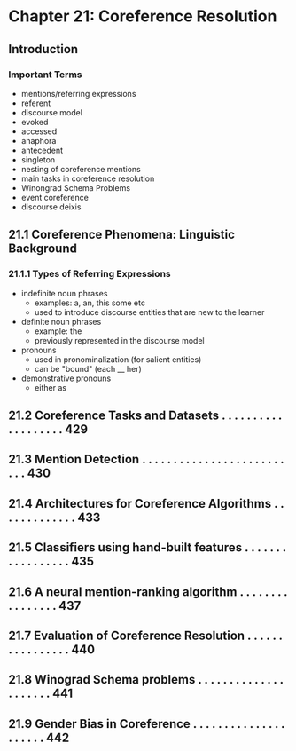 # Chapter 21: Coreference Resolution

## Introduction

### Important Terms

+ mentions/referring expressions
+ referent
+ discourse model
+ evoked
+ accessed
+ anaphora
+ antecedent 
+ singleton
+ nesting of coreference mentions
+ main tasks in coreference resolution
+ Winongrad Schema Problems
+ event coreference
+ discourse deixis

## 21.1 Coreference Phenomena: Linguistic Background

### 21.1.1 Types of Referring Expressions
+ indefinite noun phrases
   + examples: a, an, this some etc
   + used to introduce discourse entities that are new to the learner
+ definite noun phrases
   + example: the
   + previously represented in the discourse model
+ pronouns
   + used in pronominalization (for salient entities)
   + can be "bound" (each __ her)
+ demonstrative pronouns
   + either as 

## 21.2 Coreference Tasks and Datasets . . . . . . . . . . . . . . . . . . . 429
## 21.3 Mention Detection . . . . . . . . . . . . . . . . . . . . . . . . . . 430
## 21.4 Architectures for Coreference Algorithms . . . . . . . . . . . . . 433
## 21.5 Classifiers using hand-built features . . . . . . . . . . . . . . . . . 435
## 21.6 A neural mention-ranking algorithm . . . . . . . . . . . . . . . . 437
## 21.7 Evaluation of Coreference Resolution . . . . . . . . . . . . . . . . 440
## 21.8 Winograd Schema problems . . . . . . . . . . . . . . . . . . . . . 441
## 21.9 Gender Bias in Coreference . . . . . . . . . . . . . . . . . . . . . 442
